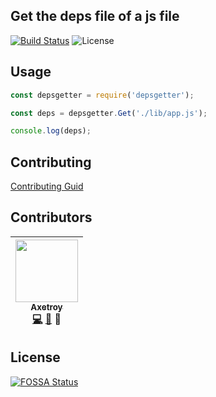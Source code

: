 ## Get the deps file of a js file

[![Build Status](https://travis-ci.org/axetroy/depsgetter.svg?branch=master)](https://travis-ci.org/axetroy/depsgetter)
![License](https://img.shields.io/badge/license-Apache-green.svg)

## Usage

```javascript
const depsgetter = require('depsgetter');

const deps = depsgetter.Get('./lib/app.js');

console.log(deps);
```

## Contributing

[Contributing Guid](https://github.com/axetroy/depsgetter/blob/master/CONTRIBUTING.md)

## Contributors

<!-- ALL-CONTRIBUTORS-LIST:START - Do not remove or modify this section -->
| [<img src="https://avatars1.githubusercontent.com/u/9758711?v=3" width="100px;"/><br /><sub>Axetroy</sub>](http://axetroy.github.io)<br />[💻](https://github.com/axetroy/depsgetter/commits?author=axetroy) [🐛](https://github.com/axetroy/depsgetter/issues?q=author%3Aaxetroy) 🎨 |
| :---: |
<!-- ALL-CONTRIBUTORS-LIST:END -->

## License

[![FOSSA Status](https://app.fossa.io/api/projects/git%2Bgithub.com%2Faxetroy%2Fdepsgetter.svg?type=large)](https://app.fossa.io/projects/git%2Bgithub.com%2Faxetroy%2Fdepsgetter?ref=badge_large)
